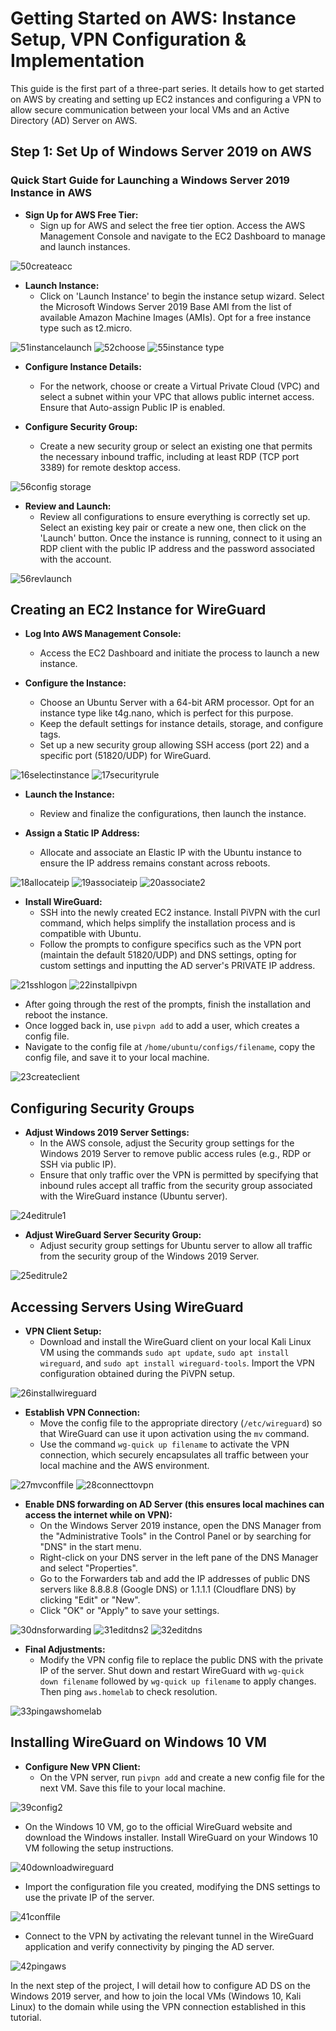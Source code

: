 # Getting Started on AWS: Instance Setup, VPN Configuration & Implementation

This guide is the first part of a three-part series. It details how to get started on AWS by creating and setting up EC2 instances and configuring a VPN to allow secure communication between your local VMs and an Active Directory (AD) Server on AWS.

## Step 1: Set Up of Windows Server 2019 on AWS

### Quick Start Guide for Launching a Windows Server 2019 Instance in AWS

- **Sign Up for AWS Free Tier:**
  - Sign up for AWS and select the free tier option. Access the AWS Management Console and navigate to the EC2 Dashboard to manage and launch instances.

![50createacc](https://github.com/Josh-Medina/Active-Directory-Homelab-Projects/assets/162754106/dd906cfc-6531-4494-aa3c-3e0973e07649)

- **Launch Instance:**
  - Click on 'Launch Instance' to begin the instance setup wizard. Select the Microsoft Windows Server 2019 Base AMI from the list of available Amazon Machine Images (AMIs). Opt for a free instance type such as t2.micro.

![51instancelaunch](https://github.com/Josh-Medina/Active-Directory-Homelab-Projects/assets/162754106/bd417120-364e-4133-be57-f5fcbdd79a74)
![52choose](https://github.com/Josh-Medina/Active-Directory-Homelab-Projects/assets/162754106/c7b307e5-c436-4cba-b61f-73ee90e23861)
![55instance type](https://github.com/Josh-Medina/Active-Directory-Homelab-Projects/assets/162754106/68f9742a-1491-4766-9864-c15aa22cf291)

- **Configure Instance Details:**
  - For the network, choose or create a Virtual Private Cloud (VPC) and select a subnet within your VPC that allows public internet access. Ensure that Auto-assign Public IP is enabled.

- **Configure Security Group:**
  - Create a new security group or select an existing one that permits the necessary inbound traffic, including at least RDP (TCP port 3389) for remote desktop access.

![56config storage](https://github.com/Josh-Medina/Active-Directory-Homelab-Projects/assets/162754106/67610b46-2083-4654-91d1-e9d45d759411)


- **Review and Launch:**
  - Review all configurations to ensure everything is correctly set up. Select an existing key pair or create a new one, then click on the 'Launch' button. Once the instance is running, connect to it using an RDP client with the public IP address and the password associated with the account.

![56revlaunch](https://github.com/Josh-Medina/Active-Directory-Homelab-Projects/assets/162754106/8ffcff89-3f8f-4fe6-9361-0fc483815d79)


## Creating an EC2 Instance for WireGuard

- **Log Into AWS Management Console:**
  - Access the EC2 Dashboard and initiate the process to launch a new instance.

- **Configure the Instance:**
  - Choose an Ubuntu Server with a 64-bit ARM processor. Opt for an instance type like t4g.nano, which is perfect for this purpose.
  - Keep the default settings for instance details, storage, and configure tags.
  - Set up a new security group allowing SSH access (port 22) and a specific port (51820/UDP) for WireGuard.

![16selectinstance](https://github.com/Josh-Medina/Active-Directory-Homelab-Projects/assets/162754106/518c22b6-ae2e-4cb3-b261-901f4dc0efb8)
![17securityrule](https://github.com/Josh-Medina/Active-Directory-Homelab-Projects/assets/162754106/7eda8b3f-22da-43bd-996b-26b9d77b3ae7)

- **Launch the Instance:**
  - Review and finalize the configurations, then launch the instance.

- **Assign a Static IP Address:**
  - Allocate and associate an Elastic IP with the Ubuntu instance to ensure the IP address remains constant across reboots.

![18allocateip](https://github.com/Josh-Medina/Active-Directory-Homelab-Projects/assets/162754106/a9d8cadd-23f8-45a1-85d1-de622ee55980)
![19associateip](https://github.com/Josh-Medina/Active-Directory-Homelab-Projects/assets/162754106/16c8cf8b-0906-43fd-8015-f7f7f21b43e6)
![20associate2](https://github.com/Josh-Medina/Active-Directory-Homelab-Projects/assets/162754106/15ec7267-baf3-4310-bd82-d840bed183de)


- **Install WireGuard:**
  - SSH into the newly created EC2 instance. Install PiVPN with the curl command, which helps simplify the installation process and is compatible with Ubuntu.
  - Follow the prompts to configure specifics such as the VPN port (maintain the default 51820/UDP) and DNS settings, opting for custom settings and inputting the AD server's PRIVATE IP address.

![21sshlogon](https://github.com/Josh-Medina/Active-Directory-Homelab-Projects/assets/162754106/0415ee96-2e79-4b6a-b585-98abc293ce78)
![22installpivpn](https://github.com/Josh-Medina/Active-Directory-Homelab-Projects/assets/162754106/01c17da2-2c35-467e-9aa2-97126fad2995)

  - After going through the rest of the prompts, finish the installation and reboot the instance.
  - Once logged back in, use `pivpn add` to add a user, which creates a config file.
  - Navigate to the config file at `/home/ubuntu/configs/filename`, copy the config file, and save it to your local machine.

![23createclient](https://github.com/Josh-Medina/Active-Directory-Homelab-Projects/assets/162754106/eb8ab86c-2d62-4713-b78c-dfd98b86a53d)


## Configuring Security Groups

- **Adjust Windows 2019 Server Settings:**
  - In the AWS console, adjust the Security group settings for the Windows 2019 Server to remove public access rules (e.g., RDP or SSH via public IP).
  - Ensure that only traffic over the VPN is permitted by specifying that inbound rules accept all traffic from the security group associated with the WireGuard instance (Ubuntu server).

![24editrule1](https://github.com/Josh-Medina/Active-Directory-Homelab-Projects/assets/162754106/0607137f-76f4-4daa-8c45-1c49b353c9bf)

- **Adjust WireGuard Server Security Group:**
  - Adjust security group settings for Ubuntu server to allow all traffic from the security group of the Windows 2019 Server.

![25editrule2](https://github.com/Josh-Medina/Active-Directory-Homelab-Projects/assets/162754106/027e5b40-1b4b-4229-b7de-f6c28839d389)

## Accessing Servers Using WireGuard

- **VPN Client Setup:**
  - Download and install the WireGuard client on your local Kali Linux VM using the commands `sudo apt update`, `sudo apt install wireguard`, and `sudo apt install wireguard-tools`. Import the VPN configuration obtained during the PiVPN setup.

![26installwireguard](https://github.com/Josh-Medina/Active-Directory-Homelab-Projects/assets/162754106/987026ed-c71f-4db7-824c-cabbc371c2ea)

- **Establish VPN Connection:**
  - Move the config file to the appropriate directory (`/etc/wireguard`) so that WireGuard can use it upon activation using the `mv` command.
  - Use the command `wg-quick up filename` to activate the VPN connection, which securely encapsulates all traffic between your local machine and the AWS environment.

![27mvconffile](https://github.com/Josh-Medina/Active-Directory-Homelab-Projects/assets/162754106/59a471bb-f340-4b00-9a22-cc5a3f3ab93f)
![28connecttovpn](https://github.com/Josh-Medina/Active-Directory-Homelab-Projects/assets/162754106/2bb8091d-9875-4bb1-8e67-132116b1377e)

- **Enable DNS forwarding on AD Server (this ensures local machines can access the internet while on VPN):**
  - On the Windows Server 2019 instance, open the DNS Manager from the "Administrative Tools" in the Control Panel or by searching for "DNS" in the start menu.
  - Right-click on your DNS server in the left pane of the DNS Manager and select "Properties".
  - Go to the Forwarders tab and add the IP addresses of public DNS servers like 8.8.8.8 (Google DNS) or 1.1.1.1 (Cloudflare DNS) by clicking "Edit" or "New".
  - Click "OK" or "Apply" to save your settings.

![30dnsforwarding](https://github.com/Josh-Medina/Active-Directory-Homelab-Projects/assets/162754106/0e9a5c42-cb75-4477-a57c-5dbcf1765293)
![31editdns2](https://github.com/Josh-Medina/Active-Directory-Homelab-Projects/assets/162754106/6790fb64-f2fa-41be-8d09-3454f1ce5eaa)
![32editdns](https://github.com/Josh-Medina/Active-Directory-Homelab-Projects/assets/162754106/7ebadcbe-4621-4fc5-87b0-951cf2153308)



- **Final Adjustments:**
  - Modify the VPN config file to replace the public DNS with the private IP of the server. Shut down and restart WireGuard with `wg-quick down filename` followed by `wg-quick up filename` to apply changes. Then ping `aws.homelab` to check resolution.

![33pingawshomelab](https://github.com/Josh-Medina/Active-Directory-Homelab-Projects/assets/162754106/7cf3f5db-8580-4fa1-8793-2535636cd786)

## Installing WireGuard on Windows 10 VM

- **Configure New VPN Client:**
  - On the VPN server, run `pivpn add` and create a new config file for the next VM. Save this file to your local machine.

![39config2](https://github.com/Josh-Medina/Active-Directory-Homelab-Projects/assets/162754106/97b57766-4cb2-47e7-81f3-64d2c2de356a)

  - On the Windows 10 VM, go to the official WireGuard website and download the Windows installer. Install WireGuard on your Windows 10 VM following the setup instructions.

![40downloadwireguard](https://github.com/Josh-Medina/Active-Directory-Homelab-Projects/assets/162754106/e2335fde-0c14-4fee-93de-a88949d15d8c)
  
  - Import the configuration file you created, modifying the DNS settings to use the private IP of the server.

![41conffile](https://github.com/Josh-Medina/Active-Directory-Homelab-Projects/assets/162754106/aed9dfef-f252-4970-b03d-72f52270e5af)

  - Connect to the VPN by activating the relevant tunnel in the WireGuard application and verify connectivity by pinging the AD server.

![42pingaws](https://github.com/Josh-Medina/Active-Directory-Homelab-Projects/assets/162754106/a611afe5-3dbd-4cac-9a71-5a921c2002d7)


In the next step of the project, I will detail how to configure AD DS on the Windows 2019 server, and how to join the local VMs (Windows 10, Kali Linux) to the domain while using the VPN connection established in this tutorial.
